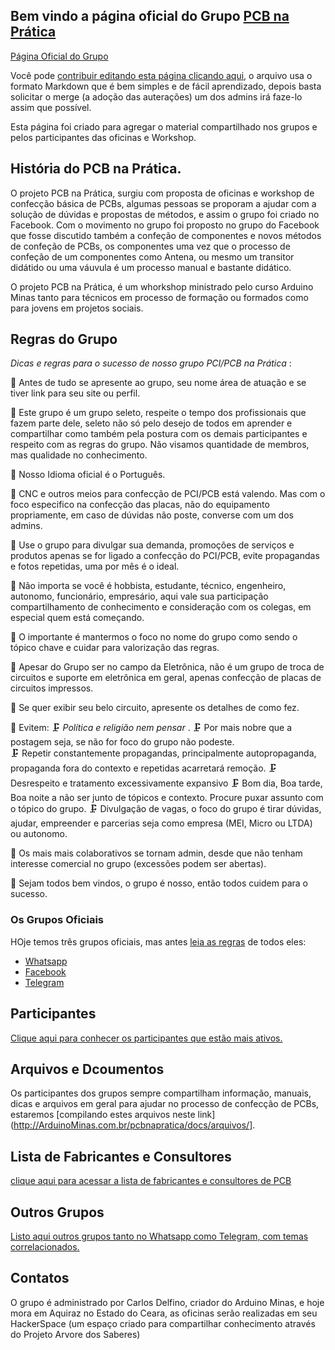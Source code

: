 ## Bem vindo a página oficial do Grupo [PCB na Prática](http://arduinominas.com.br/pcbnapratica/)


[Página Oficial do Grupo](http://arduinominas.com.br/pcbnapratica/)

Você pode [contribuir editando esta página clicando aqui](https://github.com/ArduinoMinas/pcbnapratica/edit/master/README.md), o arquivo usa o formato Markdown que é bem simples e de fácil aprendizado, depois basta solicitar o merge (a adoção das auterações) um dos admins irá faze-lo assim que possível.

Esta página foi criado para agregar o material compartilhado nos grupos e pelos participantes das oficinas e Workshop.

## História do PCB na Prática.

O projeto PCB na Prática, surgiu com proposta de oficinas e workshop de confecção básica de PCBs, algumas pessoas se proporam a ajudar com a solução de dúvidas e propostas de métodos, e assim o grupo foi criado no Facebook. Com o movimento no grupo foi proposto no grupo do Facebook que fosse discutido também a confeção de componentes e novos métodos de confeção de PCBs, os componentes uma vez que o processo de confeção de um componentes como Antena, ou mesmo um transitor didátido ou uma váuvula é um processo manual e bastante didático.

O projeto PCB na Prática, é um whorkshop ministrado pelo curso Arduino Minas tanto para técnicos em processo de formação ou formados como para jovens em projetos sociais.

## Regras do Grupo

*Dicas e regras para o sucesso de nosso grupo PCI/PCB na Prática* : 

📡 Antes de tudo se apresente ao grupo, seu nome área de atuação e se tiver link para seu site ou perfil.

📡 Este grupo é um grupo seleto, respeite o tempo dos profissionais que fazem parte dele, seleto não só pelo desejo de todos em aprender e compartilhar como também pela postura com os demais participantes e respeito com as regras do grupo. Não visamos quantidade de membros, mas qualidade no conhecimento.

📡 Nosso Idioma oficial é o Português.

📡 CNC e outros meios para confecção de PCI/PCB está valendo. Mas com o foco especifico na confecção das placas, não do equipamento propriamente, em caso de dúvidas não poste, converse com um dos admins.

📡 Use o grupo para divulgar sua demanda, promoções de serviços e produtos apenas se for ligado a confecção do PCI/PCB, evite propagandas e fotos repetidas, uma por mês é o ideal.

📡 Não importa se você é hobbista, estudante, técnico, engenheiro, autonomo, funcionário, empresário, aqui vale sua participação compartilhamento de conhecimento e consideração com os colegas, em especial quem está começando.

📡 O importante é mantermos o foco no nome do grupo como sendo o tópico chave e cuidar para valorização das regras.

📡 Apesar do Grupo ser no campo da Eletrônica, não é um grupo de troca de circuitos e suporte em eletrônica em geral, apenas confecção de placas de circuitos impressos.

📡 Se quer exibir seu belo circuito, apresente os detalhes de como fez.

📡 Evitem:
  🗜 *Política e religião nem pensar* .
  🗜 Por mais nobre que a postagem seja, se não for foco do grupo não podeste.  
  🗜 Repetir constantemente propagandas, principalmente autopropaganda, propaganda fora do contexto e repetidas acarretará remoção. 
  🗜 Desrespeito e tratamento excessivamente expansivo
  🗜 Bom dia, Boa tarde, Boa noite a não ser junto de tópicos e contexto. Procure puxar assunto com o tópico do grupo.
  🗜 Divulgação de vagas, o foco do grupo é tirar dúvidas, ajudar, empreender e parcerias seja como empresa (MEI, Micro ou LTDA) ou autonomo.  

📡 Os mais mais colaborativos se tornam admin, desde que não tenham interesse comercial no grupo (excessões podem ser abertas).

📡 Sejam todos bem vindos, o grupo é nosso, então todos cuidem para o sucesso.

### Os Grupos Oficiais

HOje temos três grupos oficiais, mas antes [leia as regras](https://ArduinoMinas.com.br/pcbnapratica/docs/regras) de todos eles:

* [Whatsapp](https://chat.whatsapp.com/8LabjarF9itKWBThhyazNN)
* [Facebook](https://web.facebook.com/groups/pcbnapratica/)
* [Telegram](https://t.me/joinchat/CI7cTgYwnl03fWz9EWcjww)

## Participantes

[Clique aqui para conhecer os participantes que estão mais ativos.](https://ArduinoMinas.com.br/pcbnapratica/docs/participantes)

## Arquivos e Dcoumentos

Os participantes dos grupos sempre compartilham informação, manuais, dicas e arquivos em geral para ajudar no processo de confecção de PCBs, estaremos [compilando estes arquivos neste link](http://ArduinoMinas.com.br/pcbnapratica/docs/arquivos/].

## Lista de Fabricantes e Consultores

[clique aqui para acessar a lista de fabricantes e consultores de PCB](http://ArduinoMinas.com.br/pcbnapratica/docs/fabricanteseconsultores/)

## Outros Grupos

[Listo aqui outros grupos tanto no Whatsapp como Telegram, com temas correlacionados.](http://ArduinoMinas.com.br/pcbnapratica/docs/grupos)

## Contatos

O grupo é administrado por Carlos Delfino, criador do Arduino Minas, e hoje mora em Aquiraz no Estado do Ceara, as oficinas serão realizadas em seu HackerSpace (um espaço criado para compartilhar conhecimento através do Projeto Arvore dos Saberes)
